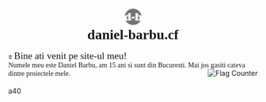 <center><img src="/favicon.png?" width="7%"></center>  
  
# <center style="font-family:'Cooper Black'">daniel-barbu.cf</center>

<span style="line-height:0; font-family:'Lucida Sans Unicode'"><img src="/favicon.png?" width="1.6%"> <span style="font-size:140%;">Bine ati venit pe site-ul meu!</span>  
Numele meu este Daniel Barbu, am 15 ani si sunt din Bucuresti. Mai jos gasiti cateva dintre proiectele mele.</span>
<a href="https://info.flagcounter.com/b59h"><img src="https://s05.flagcounter.com/count/b59h/bg_FFFFFF/txt_000000/border_CCCCCC/columns_1/maxflags_5/viewers_0/labels_1/pageviews_0/flags_0/percent_0/" alt="Flag Counter" border="0" align="right"></a>
<h1> </h1>

a40

<script>
  var link=document.createElement("link");
  link.rel="icon";
  link.href="/favicon.png?";
document.getElementsByTagName("head")[0].appendChild(link);
</script>
<style>
  h1 {margin-top: 0px;}
  @font-face {font-family:'Cooper Black'; src:url(CooperBlack.woff);}
  @font-face {font-family:'Lucida Sans Unicode'; src:url(LucidaSansUnicode.woff);}
</style>

